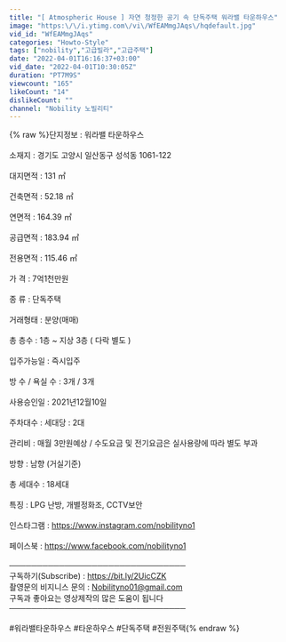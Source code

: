 ```yaml
---
title: "[ Atmospheric House ] 자연 청정한 공기 속 단독주택 워라밸 타운하우스"
image: "https:\/\/i.ytimg.com\/vi\/WfEAMmgJAqs\/hqdefault.jpg"
vid_id: "WfEAMmgJAqs"
categories: "Howto-Style"
tags: ["nobility","고급빌라","고급주택"]
date: "2022-04-01T16:16:37+03:00"
vid_date: "2022-04-01T10:30:05Z"
duration: "PT7M9S"
viewcount: "165"
likeCount: "14"
dislikeCount: ""
channel: "Nobility 노빌리티"
---
```

{% raw %}단지정보 : 워라밸 타운하우스<br /><br />소재지 : 경기도 고양시 일산동구 성석동 1061-122 <br /><br />대지면적 : 131 ㎡<br /><br />건축면적 : 52.18 ㎡<br /><br />연면적 : 164.39 ㎡<br /><br />공급면적 : 183.94 ㎡<br /><br />전용면적 : 115.46 ㎡<br /><br />가 격 : 7억1천만원<br /><br />종 류 : 단독주택 <br /><br />거래형태 : 분양(매매)<br /><br />총 층수 : 1층 ~ 지상 3층 ( 다락 별도 )<br /><br />입주가능일 : 즉시입주<br /><br />방 수 / 욕실 수 : 3개 / 3개<br /><br />사용승인일 : 2021년12월10일<br /><br />주차대수 : 세대당 : 2대<br /><br />관리비 : 매월 3만원예상 / 수도요금 및 전기요금은 실사용량에 따라 별도 부과<br /><br />방향 : 남향 (거실기준)<br /><br />총 세대수 : 18세대 <br /><br />특징 : LPG 난방, 개별정화조, CCTV보안<br /><br />인스타그램 : <a rel="nofollow" target="blank" href="https://www.instagram.com/nobilityno1">https://www.instagram.com/nobilityno1</a><br /><br />페이스북 : <a rel="nofollow" target="blank" href="https://www.facebook.com/nobilityno1">https://www.facebook.com/nobilityno1</a><br /><br />────────────────────────────────<br />구독하기(Subscribe) : <a rel="nofollow" target="blank" href="https://bit.ly/2UicCZK">https://bit.ly/2UicCZK</a><br />촬영문의 비지니스 문의 : Nobilityno01@gmail.com<br />구독과 좋아요는 영상제작의 많은 도움이 됩니다 <br />────────────────────────────────<br /><br />#워라밸타운하우스 #타운하우스 #단독주택 #전원주택{% endraw %}

